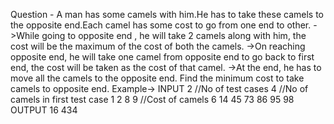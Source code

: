 Question - A man has some camels with him.He has to take these camels to the opposite end.Each camel has some cost to go from one end to other.
->While going to opposite end , he will take 2 camels along with him, the cost will be the maximum of the cost of both the camels.
->On reaching opposite end, he will take one camel from opposite end to go back to first end, the cost will be taken as the cost of that camel.
->At the end, he has to move all the camels to the opposite end.
Find the minimum cost to take camels to opposite end.
Example->
INPUT
2              //No of test cases
4              //No of camels in first test case
1 2 8 9        //Cost of camels
6
14 45 73 86 95 98
OUTPUT
16
434